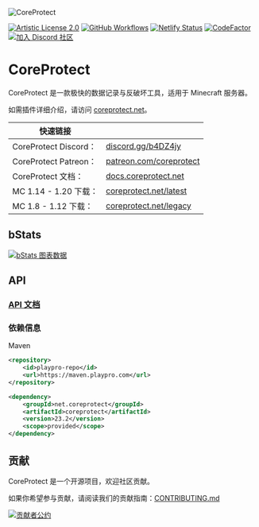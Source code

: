 ![CoreProtect](https://userfolio.com/uploads/coreprotect-banner-v19.png)

[![Artistic License 2.0](https://img.shields.io/github/license/PlayPro/CoreProtect?&logo=github)](LICENSE)
[![GitHub Workflows](https://github.com/PlayPro/CoreProtect/actions/workflows/build.yml/badge.svg)](https://github.com/PlayPro/CoreProtect/actions)
[![Netlify Status](https://img.shields.io/netlify/c1d26a0f-65c5-4e4b-95d7-e08af671ab67)](https://app.netlify.com/sites/coreprotect/deploys)
[![CodeFactor](https://www.codefactor.io/repository/github/playpro/coreprotect/badge)](https://www.codefactor.io/repository/github/playpro/coreprotect)
[![加入 Discord 社区](https://img.shields.io/discord/348680641560313868.svg?label=&logo=discord&logoColor=ffffff&color=7389D8&labelColor=6A7EC2)](https://discord.gg/b4DZ4jy)

CoreProtect
===========

CoreProtect 是一款极快的数据记录与反破坏工具，适用于 Minecraft 服务器。

如需插件详细介绍，请访问 [coreprotect.net](https://coreprotect.net)。

| 快速链接 |  |
| --- | --- |
| CoreProtect Discord： | [discord.gg/b4DZ4jy](https://discord.gg/b4DZ4jy) |
| CoreProtect Patreon： | [patreon.com/coreprotect](https://www.patreon.com/coreprotect) |
| CoreProtect 文档： | [docs.coreprotect.net](https://docs.coreprotect.net) |
| MC 1.14 - 1.20 下载： | [coreprotect.net/latest](https://coreprotect.net/latest/) |
| MC 1.8 - 1.12 下载： | [coreprotect.net/legacy](https://coreprotect.net/legacy/) |

bStats
------
[![bStats 图表数据](https://bstats.org/signatures/bukkit/CoreProtect.svg)](https://bstats.org/plugin/bukkit/CoreProtect)

API
------
### [API 文档](https://docs.coreprotect.net/api/)

### 依赖信息
Maven
```xml
<repository>
    <id>playpro-repo</id>
    <url>https://maven.playpro.com</url>
</repository>
```
```xml
<dependency>
    <groupId>net.coreprotect</groupId>
    <artifactId>coreprotect</artifactId>
    <version>23.2</version>
    <scope>provided</scope>
</dependency>
```

贡献
------
CoreProtect 是一个开源项目，欢迎社区贡献。

如果你希望参与贡献，请阅读我们的贡献指南：[CONTRIBUTING.md](CONTRIBUTING.md)

[![贡献者公约](https://img.shields.io/badge/Contributor%20Covenant-2.0-4baaaa.svg)](CONTRIBUTING.md#code-of-conduct)